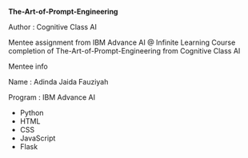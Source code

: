 **The-Art-of-Prompt-Engineering**       

Author : Cognitive Class AI

Mentee assignment from IBM Advance AI @ Infinite Learning Course completion of The-Art-of-Prompt-Engineering from Cognitive Class AI

Mentee info 

Name : Adinda Jaida Fauziyah

Program : IBM Advance AI

* Python
* HTML
* CSS
* JavaScript
* Flask
  


